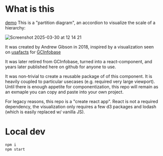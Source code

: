 # What is this
[demo](https://alexcleduc.github.io/d3-partition-diagram/)
This is a "partition diagram", an accordion to visualize the scale of a hierarchy:

![Screenshot 2025-03-30 at 12 14 21](https://github.com/user-attachments/assets/9dd96feb-d902-49c2-bd2b-d88825f89de1)

It was created by Andrew Gibson in 2018, inspired by a visualization seen on [usafacts](https://usafacts.org/government-spending/) for [GCInfobase](https://canada.ca/gcinfobase)

It was later retired from GCInfobase, turned into a react-component, and years later published here on github for anyone to use. 

It was non-trivial to create a reusable package of of this component. It is heavily coupled to particular usecases (e.g. required very large viewport). Until there is enough appetite for componentization, this repo will remain as an exmaple you can copy and paste into your own project.

For legacy reasons, this repo is a "create react app". React is not a required dependency, the visualization only requires a few d3 packages and lodash (which is easily replaced w/ vanilla JS).

# Local dev

```bash
npm i
npm start
```
